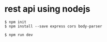 # rest api using nodejs

```
$ npm init
$ npm install --save express cors body-parser

$ npm run dev
```
